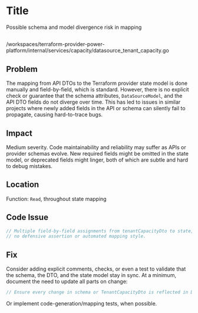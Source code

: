 # Title

Possible schema and model divergence risk in mapping

##

/workspaces/terraform-provider-power-platform/internal/services/capacity/datasource_tenant_capacity.go

## Problem

The mapping from API DTOs to the Terraform provider state model is done manually and field-by-field, which is standard. However, there is no explicit check or guarantee that the schema attributes, `DataSourceModel`, and the API DTO fields do not diverge over time. This has led to issues in similar projects where newly added fields in the API or schema can silently fail to propagate, causing hard-to-trace bugs.

## Impact

Medium severity. Code maintainability and reliability may suffer as APIs or provider schemas evolve. New required fields might be omitted in the state model, or deprecated fields might linger, both of which are subtle and hard to debug mistakes.

## Location

Function: `Read`, throughout state mapping

## Code Issue

```go
// Multiple field-by-field assignments from tenantCapacityDto to state,
// no defensive assertion or automated mapping style.
```

## Fix

Consider adding explicit comments, checks, or even a test to validate that the schema, the DTO, and the state model stay in sync. At a minimum, document the need to update all parts on change:

```go
// Ensure every change in schema or TenantCapacityDto is reflected in DataSourceModel/TenantCapacityDataSourceModel, and update this mapping accordingly.
```

Or implement code-generation/mapping tests, when possible.
